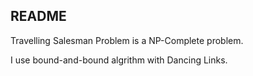 ## README ##

Travelling Salesman Problem is a NP-Complete problem.

I use bound-and-bound algrithm with Dancing Links.


